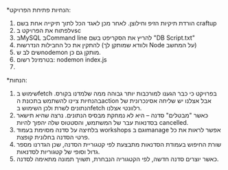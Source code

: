 *הנחיות פתיחת הפרויקט:
1.	הורדת תיקיות הזיפ וחילוצן. לאחר מכן לאגד הכל לתוך תיקייה אחת בשם craftup
2.	לפתוח את הפרויקט בvsc
3.	בMySQL בCommand line להריץ את הסקריפט בשם "DB Script.txt"
4.	להתקין את כל החבילות הנדרשות (ולוודא שמותקן לך Node על המחשב)
5.	שים לב שnodemon מותקן גם כן.
6.	בטרמינל רשום: nodemon index.js
7.	
*הנחות:
1.	שימוש בfetch  בפרויקט כי כבר הגענו למורכבות יותר גבוהה ממה שלמדנו בקורס. בהנחיות ציינו להשתמש בתכונת הaction  אבל אצלנו יש שליחה אסינכרונית של הנתונים לשרת ולכן השימוש בfetch רלוונטי אצלנו.
2.	כאשר "מבטלים" סדנה – היא לא נמחקת מבסיס הנתונים. נרצה שהיא תישאר בסדנאות עבר של המשתמש, והסטטוס שלה יהפוך להיות cancelled.
3.	בלחיצה על סדנה מסוימת בעמוד workshops וגם בmanage אפשר לראות את כל פרטי הסדנה בחלונית קופצת.
4.	שורת החיפוש בעמודת הסדנאות מתבצעת לפי קטגוריית הסדנה, שכן הגדרנו מספר גדול וסופי של קטגוריות לסדנאות. 
5.	כאשר יוצרים סדנה חדשה, לפי הקטגוריה הנבחרת, תשויך תמונה מתאימה לסדנה.
